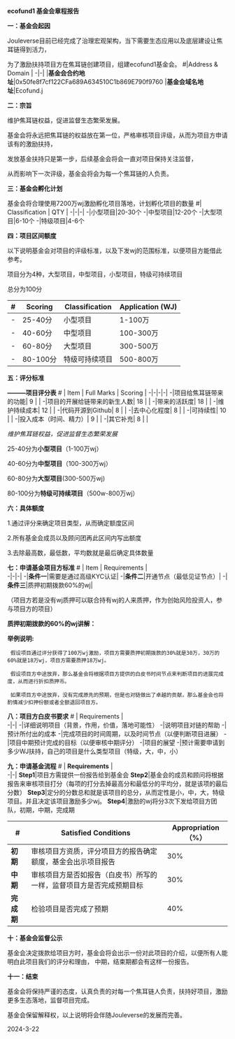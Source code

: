 **ecofund1 基金会章程报告**


**一：基金会起因**

Jouleverse目前已经完成了治理宏观架构，当下需要生态应用以及底层建设让焦耳链得到活力，

为了激励扶持项目方在焦耳链创建项目，组建ecofund1基金会。 
\#|Address & Domain |
-|-|
|**基金会合约地址**|0x50fe8f7cf122CFa689A634510C1b869E790f9760
|**基金会域名地址**|Ecofund.j

**二：宗旨**

维护焦耳链权益，促进监督生态繁荣发展。

基金会将永远把焦耳链的权益放在第一位，严格审核项目评级，从而为项目方申请该有的激励扶持，

发放基金扶持只是第一步，后续基金会将会一直对项目保持关注监督，

从而影响下一次评级，基金会将会为每一个焦耳链的人负责。

**三：基金会孵化计划**
  
基金会将合理使用7200万wj激励孵化项目落地，计划孵化项目的数量
\#| Classification |   QTY |
-|-|-|
-|小型项目|20-30个 
-|中型项目|12-20个
-|大型项目|6-10个 
-|特级项目|4-6个    

**四：项目区间额度**

以下说明基金会对项目的评级标准，以及下发wj的范围标准，以便项目方能借此参考。

项目分为4种，大型项目，中型项目，小型项目，特级可持续项目

总分为100分

\#| Scoring | Classification |   Application (WJ) |
-|-|-|-|
-|25-40分|小型项目|1-100万|
-|40-60分|中型项目|100-300万|
-|60-80分|大型项目| 300-500万|
-|80-100分|特级可持续项目|500-800万|


**五：评分标准**

**———项目评分表**
\# | Item | Full Marks |  Scoring  |
-|-|-|-|
-|项目给焦耳链带来的功能| 9 |        |
-|项目的开展给链带来的新生人数| 18 |    |
-|带来的活跃度| 18 |     |
-|维护持续成本| 12 |    |
-|代码开源到Github|  8  |    |
-|去中心化程度| 8 |    |
-|可持续性| 10 |    |
-|投入成本（时间、精力）| 9 |    |
-|其它补充| 8 |    |

*维护焦耳链权益，促进监督生态繁荣发展*

25-40分为**小型项目**（1-100万wj）

40-60分为**中型项目**（100-300万wj）

60-80分为**大型项目**(300-500万wj)

80-100分为**特级可持续项目**（500w-800万wj）



**六：具体额度**

1.通过评分来确定项目类型，从而确定额度区间

2.所有基金会成员以及顾问团再此区间内写出额度

3.去除最高数，最低数，平均数就是最后确定具体数量


**七：申请基金项目方标准**
\# | Item | Requirements |  
-|-|-|
  -|**条件一**|需要是通过高级KYC认证|
  -|**条件二**|开通节点（最低见证节点）|
  -|**条件三**|质押初期拨款60%的wj|
  
  （项目方若是没有wj质押可以联合持有wj的人来质押，作为创始风险投资人，参与项目方的项目）

  **质押初期拨款的60%的wj讲解：**
  
  **举例说明:**
     
     假设项目通过评分获得了100万wj激励，项目方需要质押初期拨款的30%就是30万，30万的60%就是18万wj，项目方需要质押18万wj。
     
     假设项目方中途放弃，那么基金会将根据项目方提供的白皮书时间节点来判断项目的进展完成度，从而进行折扣质押币。
     
     如果项目方中途放弃，没有完成原先的预期，但是也对链做出了卓越的贡献，那么基金会也将酌情减少扣押份额或者全额退回项目方。

**八：项目方白皮书要求**
\# | Requirements |  
-|-|
-|详细说明项目（背景，作用，价值，落地可能性）
-|说明项目对链的帮助
-|预计所付出的成本
-|完成项目的时间周期，以及时间节点（以便判断项目进展）
-|项目中期预计完成的目标（以便审核中期评分）
-|项目的展望
-|预计需要申请到多少WJ扶持，自己的项目是什么类型项目（特级，大，中，小）


**九：申请基金流程**
\# | **Requirements** |  
-|-|
**Step1**|项目方需提供一份报告给到基金会
**Step2**|基金会的成员和顾问将根据报告来审核项目打分（每项的打分去掉最高分和最低分的平均分，就是该项的最后分数）
**Step3**|定分的分数总和就是该项目的总分，从而定性是小，中，大，特级项目。并且决定该项目激励多少wj。
**Step4**|激励的wj将分3次下发给项目方团队，初期，中期，完成期

\#|Satisfied Conditions |Appropriation（%） |
-|-|-|
|**初期**|审核项目方资质，评分项目方的报告确定额度，基金会出示项目报告|30%
|**中期**|审核项目方是否如报告（白皮书）所写的一样，监督项目方是否完成预期目标|30%
|**完成期**|检验项目是否完成了预期|40%

**十：基金会监督公示**

基金会决定拨款给项目方时，基金会将会出示一份对此项目的介绍，以便所有人能明白此项目我们的评分和理由，
中期，结束期都会有这样一份报告。 
 
**十一：结束**

基金会将保持严谨的态度，认真负责的对每一个焦耳链人负责，扶持好项目，激励更多生态落地，监督项目完成。

基金会保留解释权，以上说明将会伴随Jouleverse的发展而完善。

2024-3-22
